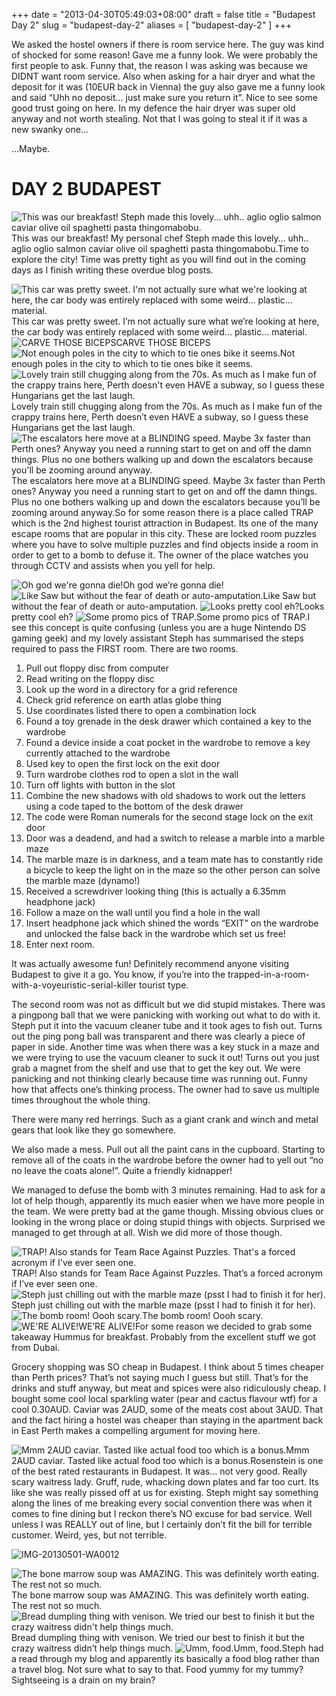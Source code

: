 +++
date = "2013-04-30T05:49:03+08:00"
draft = false
title = "Budapest Day 2"
slug = "budapest-day-2"
aliases = [
	"budapest-day-2"
]
+++

We asked the hostel owners if there is room service here. The guy was kind of shocked for some reason! Gave me a funny look. We were probably the first people to ask. Funny that, the reason I was asking was because we DIDNT want room service. Also when asking for a hair dryer and what the deposit for it was (10EUR back in Vienna) the guy also gave me a funny look and said “Uhh no deposit… just make sure you return it”. Nice to see some good trust going on here. In my defence the hair dryer was super old anyway and not worth stealing. Not that I was going to steal it if it was a new swanky one…

…Maybe.


# DAY 2 BUDAPEST


![This was our breakfast! Steph made this lovely... uhh.. aglio oglio salmon caviar olive oil spaghetti pasta thingomabobu.](/travel-blog/images/2013/05/img_20130429_084036.jpg)This was our breakfast! My personal chef Steph made this lovely… uhh.. aglio oglio salmon caviar olive oil spaghetti pasta thingomabobu.Time to explore the city! Time was pretty tight as you will find out in the coming days as I finish writing these overdue blog posts.


![This car was pretty sweet. I'm not actually sure what we're looking at here, the car body was entirely replaced with some weird... plastic... material.](/travel-blog/images/2013/05/img_20130429_193717.jpg)This car was pretty sweet. I’m not actually sure what we’re looking at here, the car body was entirely replaced with some weird… plastic… material.
![CARVE THOSE BICEPS](/travel-blog/images/2013/05/img_20130429_193339.jpg)CARVE THOSE BICEPS
![Not enough poles in the city to which to tie ones bike it seems.](/travel-blog/images/2013/05/img_20130429_141350.jpg)Not enough poles in the city to which to tie ones bike it seems.
![Lovely train still chugging along from the 70s. As much as I make fun of the crappy trains here, Perth doesn't even HAVE a subway, so I guess these Hungarians get the last laugh.](/travel-blog/images/2013/05/img_20130429_123711.jpg)Lovely train still chugging along from the 70s. As much as I make fun of the crappy trains here, Perth doesn’t even HAVE a subway, so I guess these Hungarians get the last laugh.
![The escalators here move at a BLINDING speed. Maybe 3x faster than Perth ones? Anyway you need a running start to get on and off the damn things. Plus no one bothers walking up and down the escalators because you'll be zooming around anyway.](/travel-blog/images/2013/05/img_20130429_211447.jpg)The escalators here move at a BLINDING speed. Maybe 3x faster than Perth ones? Anyway you need a running start to get on and off the damn things. Plus no one bothers walking up and down the escalators because you’ll be zooming around anyway.So for some reason there is a place called TRAP which is the 2nd highest tourist attraction in Budapest. Its one of the many escape rooms that are popular in this city. These are locked room puzzles where you have to solve multiple puzzles and find objects inside a room in order to get to a bomb to defuse it. The owner of the place watches you through CCTV and assists when you yell for help.


![Oh god we're gonna die!](/travel-blog/images/2013/05/img-20130501-wa0007.jpg)Oh god we’re gonna die!
![Like Saw but without the fear of death or auto-amputation.](/travel-blog/images/2013/05/img-20130501-wa0006.jpg)Like Saw but without the fear of death or auto-amputation.
![Looks pretty cool eh?](/travel-blog/images/2013/05/img-20130501-wa0005.jpg)Looks pretty cool eh?
![Some promo pics of TRAP.](/travel-blog/images/2013/05/img-20130501-wa0004.jpg)Some promo pics of TRAP.I see this concept is quite confusing (unless you are a huge Nintendo DS gaming geek) and my lovely assistant Steph has summarised the steps required to pass the FIRST room. There are two rooms.

1. Pull out floppy disc from computer
2. Read writing on the floppy disc
3. Look up the word in a directory for a grid reference
4. Check grid reference on earth atlas globe thing
5. Use coordinates listed there to open a combination lock
6. Found a toy grenade in the desk drawer which contained a key to the wardrobe
7. Found a device inside a coat pocket in the wardrobe to remove a key currently attached to the wardrobe
8. Used key to open the first lock on the exit door
9. Turn wardrobe clothes rod to open a slot in the wall
10. Turn off lights with button in the slot
11. Combine the new shadows with old shadows to work out the letters using a code taped to the bottom of the desk drawer
12. The code were Roman numerals for the second stage lock on the exit door
13. Door was a deadend, and had a switch to release a marble into a marble maze
14. The marble maze is in darkness, and a team mate has to constantly ride a bicycle to keep the light on in the maze so the other person can solve the marble maze (dynamo!)
15. Received a screwdriver looking thing (this is actually a 6.35mm headphone jack)
16. Follow a maze on the wall until you find a hole in the wall
17. Insert headphone jack which shined the words “EXIT” on the wardrobe and unlocked the false back in the wardrobe which set us free!
18. Enter next room.

It was actually awesome fun! Definitely recommend anyone visiting Budapest to give it a go. You know, if you’re into the trapped-in-a-room-with-a-voyeuristic-serial-killer tourist type.

The second room was not as difficult but we did stupid mistakes. There was a pingpong ball that we were panicking with working out what to do with it. Steph put it into the vacuum cleaner tube and it took ages to fish out. Turns out the ping pong ball was transparent and there was clearly a piece of paper in side. Another time was when there was a key stuck in a maze and we were trying to use the vacuum cleaner to suck it out! Turns out you just grab a magnet from the shelf and use that to get the key out. We were panicking and not thinking clearly because time was running out. Funny how that affects one’s thinking process. The owner had to save us multiple times throughout the whole thing.

There were many red herrings. Such as a giant crank and winch and metal gears that look like they go somewhere.

We also made a mess. Pull out all the paint cans in the cupboard. Starting to remove all of the coats in the wardrobe before the owner had to yell out “no no leave the coats alone!”. Quite a friendly kidnapper!

We managed to defuse the bomb with 3 minutes remaining. Had to ask for a lot of help though, apparently its much easier when we have more people in the team. We were pretty bad at the game though. Missing obvious clues or looking in the wrong place or doing stupid things with objects. Surprised we managed to get through at all. Wish we did more of those though.


![TRAP! Also stands for Team Race Against Puzzles. That's a forced acronym if I've ever seen one. ](/travel-blog/images/2013/05/img_20130429_125153.jpg)TRAP! Also stands for Team Race Against Puzzles. That’s a forced acronym if I’ve ever seen one.
![Steph just chilling out with the marble maze (psst I had to finish it for her).](/travel-blog/images/2013/05/img_20130429_132631.jpg)Steph just chilling out with the marble maze (psst I had to finish it for her).
![The bomb room! Oooh scary.](/travel-blog/images/2013/05/img_20130429_133027.jpg)The bomb room! Oooh scary.
![WE'RE ALIVE!](/travel-blog/images/2013/04/img-20130507-wa0003.jpg)WE’RE ALIVE!For some reason we decided to grab some takeaway Hummus for breakfast. Probably from the excellent stuff we got from Dubai.

Grocery shopping was SO cheap in Budapest. I think about 5 times cheaper than Perth prices? That’s not saying much I guess but still. That’s for the drinks and stuff anyway, but meat and spices were also ridiculously cheap. I bought some cool local sparkling water (pear and cactus flavour wtf) for a cool 0.30AUD. Caviar was 2AUD, some of the meats cost about 3AUD. That and the fact hiring a hostel was cheaper than staying in the apartment back in East Perth makes a compelling argument for moving here.


![Mmm 2AUD caviar. Tasted like actual food too which is a bonus.](/travel-blog/images/2013/05/img_20130429_083020.jpg)Mmm 2AUD caviar. Tasted like actual food too which is a bonus.Rosenstein is one of the best rated restaurants in Budapest. It was… not very good. Really scary waitress lady. Gruff, rude, whacking down plates and far too curt. Its like she was really pissed off at us for existing. Steph might say something along the lines of me breaking every social convention there was when it comes to fine dining but I reckon there’s NO excuse for bad service. Well unless I was REALLY out of line, but I certainly don’t fit the bill for terrible customer. Weird, yes, but not terrible.

![IMG-20130501-WA0012](/travel-blog/images/2013/05/img-20130501-wa0012.jpg)


![The bone marrow soup was AMAZING. This was definitely worth eating. The rest not so much.](/travel-blog/images/2013/05/img-20130501-wa0013.jpg)The bone marrow soup was AMAZING. This was definitely worth eating. The rest not so much.
![Bread dumpling thing with venison. We tried our best to finish it but the crazy waitress didn't help things much.](/travel-blog/images/2013/05/img-20130501-wa0014.jpg)Bread dumpling thing with venison. We tried our best to finish it but the crazy waitress didn’t help things much.
![Umm, food.](/travel-blog/images/2013/05/img-20130501-wa0015.jpg)Umm, food.Steph had a read through my blog and apparently its basically a food blog rather than a travel blog. Not sure what to say to that. Food yummy for my tummy? Sightseeing is a drain on my brain?


